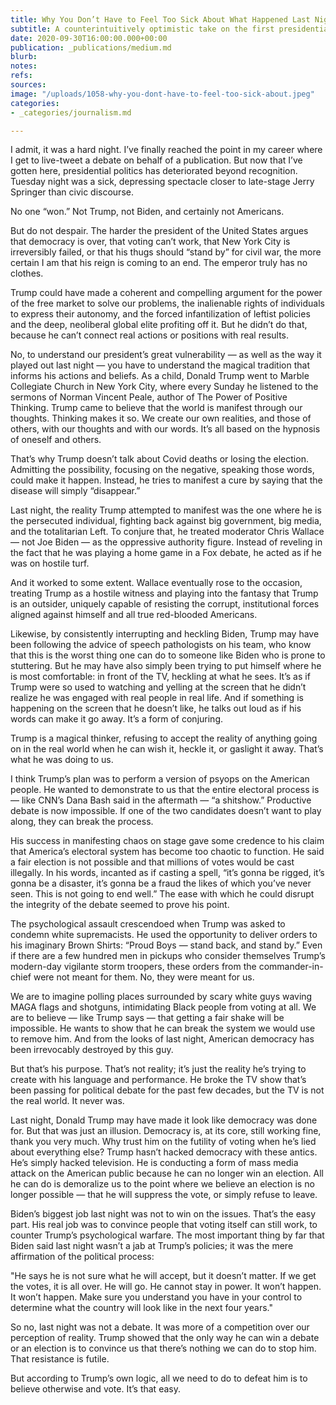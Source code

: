 ```yaml
---
title: Why You Don’t Have to Feel Too Sick About What Happened Last Night
subtitle: A counterintuitively optimistic take on the first presidential debate
date: 2020-09-30T16:00:00.000+00:00
publication: _publications/medium.md
blurb: 
notes: 
refs: 
sources: 
image: "/uploads/1058-why-you-dont-have-to-feel-too-sick-about.jpeg"
categories:
- _categories/journalism.md

---
```

I admit, it was a hard night. I’ve finally reached the point in my career where I get to live-tweet a debate on behalf of a publication. But now that I’ve gotten here, presidential politics has deteriorated beyond recognition. Tuesday night was a sick, depressing spectacle closer to late-stage Jerry Springer than civic discourse.

No one “won.” Not Trump, not Biden, and certainly not Americans.

But do not despair. The harder the president of the United States argues that democracy is over, that voting can’t work, that New York City is irreversibly failed, or that his thugs should “stand by” for civil war, the more certain I am that his reign is coming to an end. The emperor truly has no clothes.

Trump could have made a coherent and compelling argument for the power of the free market to solve our problems, the inalienable rights of individuals to express their autonomy, and the forced infantilization of leftist policies and the deep, neoliberal global elite profiting off it. But he didn’t do that, because he can’t connect real actions or positions with real results.

No, to understand our president’s great vulnerability — as well as the way it played out last night — you have to understand the magical tradition that informs his actions and beliefs. As a child, Donald Trump went to Marble Collegiate Church in New York City, where every Sunday he listened to the sermons of Norman Vincent Peale, author of The Power of Positive Thinking. Trump came to believe that the world is manifest through our thoughts. Thinking makes it so. We create our own realities, and those of others, with our thoughts and with our words. It’s all based on the hypnosis of oneself and others.

That’s why Trump doesn’t talk about Covid deaths or losing the election. Admitting the possibility, focusing on the negative, speaking those words, could make it happen. Instead, he tries to manifest a cure by saying that the disease will simply “disappear.”

Last night, the reality Trump attempted to manifest was the one where he is the persecuted individual, fighting back against big government, big media, and the totalitarian Left. To conjure that, he treated moderator Chris Wallace — not Joe Biden — as the oppressive authority figure. Instead of reveling in the fact that he was playing a home game in a Fox debate, he acted as if he was on hostile turf.

And it worked to some extent. Wallace eventually rose to the occasion, treating Trump as a hostile witness and playing into the fantasy that Trump is an outsider, uniquely capable of resisting the corrupt, institutional forces aligned against himself and all true red-blooded Americans.

Likewise, by consistently interrupting and heckling Biden, Trump may have been following the advice of speech pathologists on his team, who know that this is the worst thing one can do to someone like Biden who is prone to stuttering. But he may have also simply been trying to put himself where he is most comfortable: in front of the TV, heckling at what he sees. It’s as if Trump were so used to watching and yelling at the screen that he didn’t realize he was engaged with real people in real life. And if something is happening on the screen that he doesn’t like, he talks out loud as if his words can make it go away. It’s a form of conjuring.

Trump is a magical thinker, refusing to accept the reality of anything going on in the real world when he can wish it, heckle it, or gaslight it away. That’s what he was doing to us.

I think Trump’s plan was to perform a version of psyops on the American people. He wanted to demonstrate to us that the entire electoral process is — like CNN’s Dana Bash said in the aftermath — “a shitshow.” Productive debate is now impossible. If one of the two candidates doesn’t want to play along, they can break the process.

His success in manifesting chaos on stage gave some credence to his claim that America’s electoral system has become too chaotic to function. He said a fair election is not possible and that millions of votes would be cast illegally. In his words, incanted as if casting a spell, “it’s gonna be rigged, it’s gonna be a disaster, it’s gonna be a fraud the likes of which you’ve never seen. This is not going to end well.” The ease with which he could disrupt the integrity of the debate seemed to prove his point.

The psychological assault crescendoed when Trump was asked to condemn white supremacists. He used the opportunity to deliver orders to his imaginary Brown Shirts: “Proud Boys — stand back, and stand by.” Even if there are a few hundred men in pickups who consider themselves Trump’s modern-day vigilante storm troopers, these orders from the commander-in-chief were not meant for them. No, they were meant for us.

We are to imagine polling places surrounded by scary white guys waving MAGA flags and shotguns, intimidating Black people from voting at all. We are to believe — like Trump says — that getting a fair shake will be impossible. He wants to show that he can break the system we would use to remove him.
And from the looks of last night, American democracy has been irrevocably destroyed by this guy.

But that’s his purpose. That’s not reality; it’s just the reality he’s trying to create with his language and performance. He broke the TV show that’s been passing for political debate for the past few decades, but the TV is not the real world. It never was.

Last night, Donald Trump may have made it look like democracy was done for. But that was just an illusion. Democracy is, at its core, still working fine, thank you very much. Why trust him on the futility of voting when he’s lied about everything else? Trump hasn’t hacked democracy with these antics. He’s simply hacked television. He is conducting a form of mass media attack on the American public because he can no longer win an election. All he can do is demoralize us to the point where we believe an election is no longer possible — that he will suppress the vote, or simply refuse to leave.

Biden’s biggest job last night was not to win on the issues. That’s the easy part. His real job was to convince people that voting itself can still work, to counter Trump’s psychological warfare. The most important thing by far that Biden said last night wasn’t a jab at Trump’s policies; it was the mere affirmation of the political process:

"He says he is not sure what he will accept, but it doesn’t matter. If we get the votes, it is all over. He will go. He cannot stay in power. It won’t happen. It won’t happen. Make sure you understand you have in your control to determine what the country will look like in the next four years."

So no, last night was not a debate. It was more of a competition over our perception of reality. Trump showed that the only way he can win a debate or an election is to convince us that there’s nothing we can do to stop him. That resistance is futile.

But according to Trump’s own logic, all we need to do to defeat him is to believe otherwise and vote. It’s that easy.